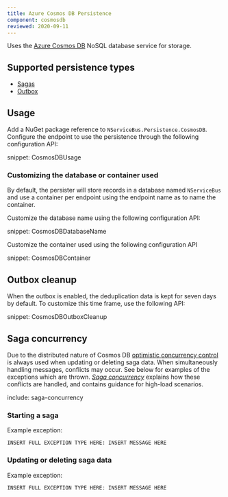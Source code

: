 ```yaml
---
title: Azure Cosmos DB Persistence
component: cosmosdb
reviewed: 2020-09-11
---
```


Uses the [Azure Cosmos DB](https://azure.microsoft.com/en-us/services/cosmos-db/) NoSQL database service for storage.

## Supported persistence types

* [Sagas](/nservicebus/sagas/)
* [Outbox](/nservicebus/outbox/)

## Usage

Add a NuGet package reference to `NServiceBus.Persistence.CosmosDB`. Configure the endpoint to use the persistence through the following configuration API:

snippet: CosmosDBUsage

### Customizing the database or container used

By default, the persister will store records in a database named `NServiceBus` and use a container per endpoint using the endpoint name as to name the container.

Customize the database name using the following configuration API:

snippet: CosmosDBDatabaseName

Customize the container used using the following configuration API

snippet: CosmosDBContainer

## Outbox cleanup 

When the outbox is enabled, the deduplication data is kept for seven days by default. To customize this time frame, use the following API:

snippet: CosmosDBOutboxCleanup

## Saga concurrency

Due to the distributed nature of Cosmos DB [optimistic concurrency control](https://en.wikipedia.org/wiki/Optimistic_concurrency_control) is always used when updating or deleting saga data. When simultaneously handling messages, conflicts may occur. See below for examples of the exceptions which are thrown. _[Saga concurrency](/nservicebus/sagas/concurrency.md)_ explains how these conflicts are handled, and contains guidance for high-load scenarios.

include: saga-concurrency

### Starting a saga

Example exception:

```
INSERT FULL EXCEPTION TYPE HERE: INSERT MESSAGE HERE
```

### Updating or deleting saga data

Example exception:

```
INSERT FULL EXCEPTION TYPE HERE: INSERT MESSAGE HERE
```
